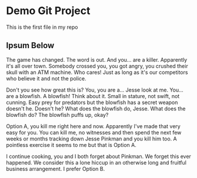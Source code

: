 # Demo Git Project

This is the first file in my repo

## Ipsum Below
The game has changed. The word is out. And you... are a killer. Apparently it's all over town. Somebody crossed you, you got angry, you crushed their skull with an ATM machine. Who cares! Just as long as it's our competitors who believe it and not the police. 

Don't you see how great this is? You, you are a... Jesse look at me. You... are a blowfish. A blowfish! Think about it. Small in stature, not swift, not cunning. Easy prey for predators but the blowfish has a secret weapon doesn't he. Doesn't he? What does the blowfish do, Jesse. What does the blowfish do? The blowfish puffs up, okay? 

Option A, you kill me right here and now. Apparently I've made that very easy for you. You can kill me, no witnesses and then spend the next few weeks or months tracking down Jesse Pinkman and you kill him too. A pointless exercise it seems to me but that is Option A. 

I continue cooking, you and I both forget about Pinkman. We forget this ever happened. We consider this a lone hiccup in an otherwise long and fruitful business arrangement. I prefer Option B. 